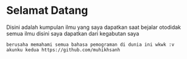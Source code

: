 # Selamat Datang
Disini adalah kumpulan ilmu yang saya dapatkan saat bejalar otodidak
semua ilmu disini saya dapatkan dari kegabutan saya
```
berusaha memahami semua bahasa pemograman di dunia ini wkwk :v
akunku kedua https://github.com/muhikhsanh
```

<!--
**NiaNyaa/NiaNyaa** is a ✨ _special_ ✨ repository because its `README.md` (this file) appears on your GitHub profile.

Here are some ideas to get you started:

- 🔭 I’m currently working on ...
- 🌱 I’m currently learning ...
- 👯 I’m looking to collaborate on ...
- 🤔 I’m looking for help with ...
- 💬 Ask me about ...
- 📫 How to reach me: ...
- 😄 Pronouns: ...
- ⚡ Fun fact: ...
-->
